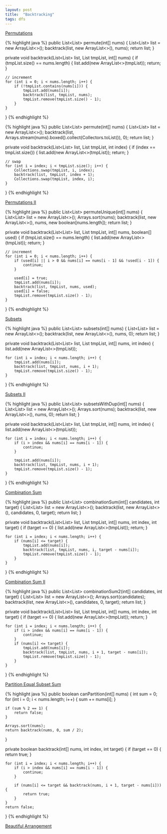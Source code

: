 ```yaml
---
layout: post
title:  "Backtracking"
tags: dfs
---
```

[Permutations][permutations]

{% highlight java %}
public List<List<Integer>> permute(int[] nums) {
    List<List<Integer>> list = new ArrayList<>();
    backtrack(list, new ArrayList<>(), nums);
    return list;
}

private void backtrack(List<List<Integer>> list, List<Integer> tmpList, int[] nums) {
    if (tmpList.size() == nums.length) {
        list.add(new ArrayList<>(tmpList));
        return;
    }

    // increment
    for (int i = 0; i < nums.length; i++) { 
        if (!tmpList.contains(nums[i])) {
            tmpList.add(nums[i]);
            backtrack(list, tmpList, nums);
            tmpList.remove(tmpList.size() - 1);
        }
    }
}
{% endhighlight %}

{% highlight java %}
public List<List<Integer>> permute(int[] nums) {
    List<List<Integer>> list = new ArrayList<>();
    backtrack(list, Arrays.stream(nums).boxed().collect(Collectors.toList()), 0);
    return list;
}

private void backtrack(List<List<Integer>> list, List<Integer> tmpList, int index) {
    if (index == tmpList.size()) {
        list.add(new ArrayList<>(tmpList));
        return;
    }

    // swap
    for (int i = index; i < tmpList.size(); i++) {
        Collections.swap(tmpList, i, index);
        backtrack(list, tmpList, index + 1);
        Collections.swap(tmpList, index, i);
    }
}
{% endhighlight %}

[Permutations II][permutations-ii]

{% highlight java %}
public List<List<Integer>> permuteUnique(int[] nums) {
    List<List<Integer>> list = new ArrayList<>();
    Arrays.sort(nums);
    backtrack(list, new ArrayList<>(), nums, new boolean[nums.length]);
    return list;
}

private void backtrack(List<List<Integer>> list, List<Integer> tmpList, int[] nums, boolean[] used) {
    if (tmpList.size() == nums.length) {
        list.add(new ArrayList<>(tmpList));
        return;
    }

    // increment
    for (int i = 0; i < nums.length; i++) {
        if (used[i] || i > 0 && nums[i] == nums[i - 1] && !used[i - 1]) {
            continue;
        }

        used[i] = true;
        tmpList.add(nums[i]);
        backtrack(list, tmpList, nums, used);
        used[i] = false;
        tmpList.remove(tmpList.size() - 1);
    }
}
{% endhighlight %}

[Subsets][subsets]

{% highlight java %}
public List<List<Integer>> subsets(int[] nums) {
    List<List<Integer>> list = new ArrayList<>();
    backtrack(list, new ArrayList<>(), nums, 0);
    return list;
}

private void backtrack(List<List<Integer>> list, List<Integer> tmpList, int[] nums, int index) {
    list.add(new ArrayList<>(tmpList));

    for (int i = index; i < nums.length; i++) { 
        tmpList.add(nums[i]);
        backtrack(list, tmpList, nums, i + 1);
        tmpList.remove(tmpList.size() - 1);
    }
}
{% endhighlight %}

[Subsets II][subsets-ii]

{% highlight java %}
public List<List<Integer>> subsetsWithDup(int[] nums) {
    List<List<Integer>> list = new ArrayList<>();
    Arrays.sort(nums);
    backtrack(list, new ArrayList<>(), nums, 0);
    return list;
}

private void backtrack(List<List<Integer>> list, List<Integer> tmpList, int[] nums, int index) {
    list.add(new ArrayList<>(tmpList));

    for (int i = index; i < nums.length; i++) {
        if (i > index && nums[i] == nums[i - 1]) {
            continue;
        }

        tmpList.add(nums[i]);
        backtrack(list, tmpList, nums, i + 1);
        tmpList.remove(tmpList.size() - 1);
    }
}
{% endhighlight %}

[Combination Sum][combination-sum]

{% highlight java %}
public List<List<Integer>> combinationSum(int[] candidates, int target) {
    List<List<Integer>> list = new ArrayList<>();
    backtrack(list, new ArrayList<>(), candidates, 0, target);
    return list;
}

private void backtrack(List<List<Integer>> list, List<Integer> tmpList, int[] nums, int index, int target) {
    if (target == 0) {
        list.add(new ArrayList<>(tmpList));
        return;
    }

    for (int i = index; i < nums.length; i++) {
        if (nums[i] <= target) {
            tmpList.add(nums[i]);
            backtrack(list, tmpList, nums, i, target - nums[i]);
            tmpList.remove(tmpList.size() - 1);
        } 
    }
}
{% endhighlight %}

[Combination Sum II][combination-sum-ii]

{% highlight java %}
public List<List<Integer>> combinationSum2(int[] candidates, int target) {
    List<List<Integer>> list = new ArrayList<>();
    Arrays.sort(candidates);
    backtrack(list, new ArrayList<>(), candidates, 0, target);
    return list;
}

private void backtrack(List<List<Integer>> list, List<Integer> tmpList, int[] nums, int index, int target) {
    if (target == 0) {
        list.add(new ArrayList<>(tmpList));
        return;
    }

    for (int i = index; i < nums.length; i++) {
        if (i > index && nums[i] == nums[i - 1]) {
            continue;
        }
        if (nums[i] <= target) {
            tmpList.add(nums[i]);
            backtrack(list, tmpList, nums, i + 1, target - nums[i]);
            tmpList.remove(tmpList.size() - 1);
        } 
    }
}
{% endhighlight %}

[Partition Equal Subset Sum][partition-equal-subset-sum]

{% highlight java %}
public boolean canPartition(int[] nums) {
    int sum = 0;
    for (int i = 0; i < nums.length; i++) {
        sum += nums[i];
    }

    if (sum % 2 == 1) {
        return false;
    }

    Arrays.sort(nums);
    return backtrack(nums, 0, sum / 2);
}

private boolean backtrack(int[] nums, int index, int target) {
    if (target == 0) {
        return true;
    }

    for (int i = index; i < nums.length; i++) {
        if (i > index && nums[i] == nums[i - 1]) {
            continue;
        }

        if (nums[i] <= target && backtrack(nums, i + 1, target - nums[i])) {
            return true;
        }
    }
    return false;
}
{% endhighlight %}

[Beautiful Arrangement][beautiful-arrangement]

[beautiful-arrangement]: https://leetcode.com/problems/beautiful-arrangement/
[combination-sum-ii]: https://leetcode.com/problems/combination-sum-ii/
[combination-sum]: https://leetcode.com/problems/combination-sum/
[partition-equal-subset-sum]: https://leetcode.com/problems/partition-equal-subset-sum/
[permutations]: https://leetcode.com/problems/permutations/
[permutations-ii]: https://leetcode.com/problems/permutations-ii/
[subsets]: https://leetcode.com/problems/subsets/
[subsets-ii]: https://leetcode.com/problems/subsets-ii/
